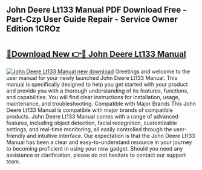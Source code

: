 ## John Deere Lt133 Manual PDF Download Free - Part-Czp User Guide Repair - Service Owner Edition 1CROz

# <h2><a href="http://bc86709.oget.top/?id=John+Deere+Lt133+Manual">🔗Download New 👉🔴 John Deere Lt133 Manual</a></h2>

[![John Deere Lt133 Manual new download](https://i.imgur.com/5g1atiW.png)](http://bc86709.oget.top/?id=John+Deere+Lt133+Manual)
Greetings and welcome to the user manual for your newly launched John Deere Lt133 Manual. This manual is specifically designed to help you get started with your product and provide you with a thorough understanding of its features, functions, and capabilities. You will find clear instructions for installation, usage, maintenance, and troubleshooting. Compatible with Major Brands This John Deere Lt133 Manual is compatible with major brands of compatible products. John Deere Lt133 Manual comes with a range of advanced features, including object detection, facial recognition, customizable settings, and real-time monitoring, all easily controlled through the user-friendly and intuitive interface. Our expectation is that the John Deere Lt133 Manual has been a clear and easy-to-understand resource in your journey to becoming proficient in using your new gadget. Should you need any assistance or clarification, please do not hesitate to contact our support team.

